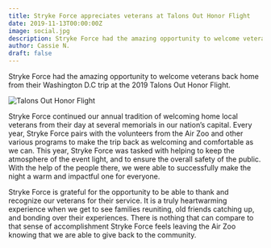 ```yaml
---
title: Stryke Force appreciates veterans at Talons Out Honor Flight
date: 2019-11-13T00:00:00Z
image: social.jpg
description: Stryke Force had the amazing opportunity to welcome veterans back home from their Washington D.C trip at the 2019 Talons Out Honor Flight.
author: Cassie N.
draft: false
---
```


Stryke Force had the amazing opportunity to welcome veterans back home from their Washington D.C trip at the 2019 Talons Out Honor Flight.

<!--more-->

![Talons Out Honor Flight](https://photos.smugmug.com/photos/i-XDXz5fN/0/45f86700/M/i-XDXz5fN-M.jpg)

Stryke Force continued our annual tradition of welcoming home local veterans from their day at several memorials in our nation’s capital. Every year, Stryke Force pairs with the volunteers from the Air Zoo and other various programs to make the trip back as welcoming and comfortable as we can. This year, Stryke Force was tasked with helping to keep the atmosphere of the event light, and to ensure the overall safety of the public. With the help of the people there, we were able to successfully make the night a warm and impactful one for everyone.

Stryke Force is grateful for the opportunity to be able to thank and recognize our veterans for their service. It is a truly heartwarming experience when we get to see families reuniting, old friends catching up, and bonding over their experiences. There is nothing that can compare to that sense of accomplishment Stryke Force feels leaving the Air Zoo knowing that we are able to give back to the community.
